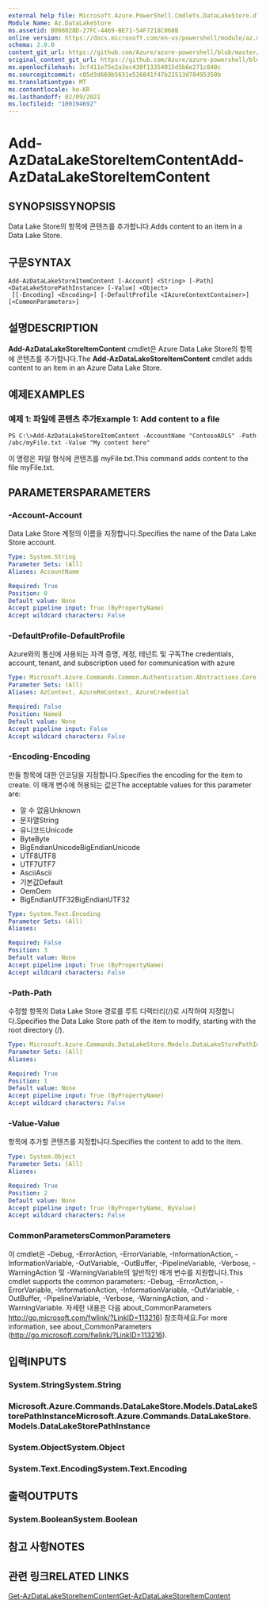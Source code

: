 ```yaml
---
external help file: Microsoft.Azure.PowerShell.Cmdlets.DataLakeStore.dll-Help.xml
Module Name: Az.DataLakeStore
ms.assetid: B008028D-27FC-4469-BE71-54F7218C068B
online version: https://docs.microsoft.com/en-us/powershell/module/az.datalakestore/add-azdatalakestoreitemcontent
schema: 2.0.0
content_git_url: https://github.com/Azure/azure-powershell/blob/master/src/DataLakeStore/DataLakeStore/help/Add-AzDataLakeStoreItemContent.md
original_content_git_url: https://github.com/Azure/azure-powershell/blob/master/src/DataLakeStore/DataLakeStore/help/Add-AzDataLakeStoreItemContent.md
ms.openlocfilehash: 3cf411e75e2a3ec430f13354015d5b6e271c840c
ms.sourcegitcommit: c05d3d669b5631e526841f47b22513d78495350b
ms.translationtype: MT
ms.contentlocale: ko-KR
ms.lasthandoff: 02/09/2021
ms.locfileid: "100194692"
---
```

# <span data-ttu-id="60ae7-101">Add-AzDataLakeStoreItemContent</span><span class="sxs-lookup"><span data-stu-id="60ae7-101">Add-AzDataLakeStoreItemContent</span></span>

## <span data-ttu-id="60ae7-102">SYNOPSIS</span><span class="sxs-lookup"><span data-stu-id="60ae7-102">SYNOPSIS</span></span>
<span data-ttu-id="60ae7-103">Data Lake Store의 항목에 콘텐츠를 추가합니다.</span><span class="sxs-lookup"><span data-stu-id="60ae7-103">Adds content to an item in a Data Lake Store.</span></span>

## <span data-ttu-id="60ae7-104">구문</span><span class="sxs-lookup"><span data-stu-id="60ae7-104">SYNTAX</span></span>

```
Add-AzDataLakeStoreItemContent [-Account] <String> [-Path] <DataLakeStorePathInstance> [-Value] <Object>
 [[-Encoding] <Encoding>] [-DefaultProfile <IAzureContextContainer>] [<CommonParameters>]
```

## <span data-ttu-id="60ae7-105">설명</span><span class="sxs-lookup"><span data-stu-id="60ae7-105">DESCRIPTION</span></span>
<span data-ttu-id="60ae7-106">**Add-AzDataLakeStoreItemContent** cmdlet은 Azure Data Lake Store의 항목에 콘텐츠를 추가합니다.</span><span class="sxs-lookup"><span data-stu-id="60ae7-106">The **Add-AzDataLakeStoreItemContent** cmdlet adds content to an item in an Azure Data Lake Store.</span></span>

## <span data-ttu-id="60ae7-107">예제</span><span class="sxs-lookup"><span data-stu-id="60ae7-107">EXAMPLES</span></span>

### <span data-ttu-id="60ae7-108">예제 1: 파일에 콘텐츠 추가</span><span class="sxs-lookup"><span data-stu-id="60ae7-108">Example 1: Add content to a file</span></span>
```
PS C:\>Add-AzDataLakeStoreItemContent -AccountName "ContosoADLS" -Path /abc/myFile.txt -Value "My content here"
```

<span data-ttu-id="60ae7-109">이 명령은 파일 형식에 콘텐츠를 myFile.txt.</span><span class="sxs-lookup"><span data-stu-id="60ae7-109">This command adds content to the file myFile.txt.</span></span>

## <span data-ttu-id="60ae7-110">PARAMETERS</span><span class="sxs-lookup"><span data-stu-id="60ae7-110">PARAMETERS</span></span>

### <span data-ttu-id="60ae7-111">-Account</span><span class="sxs-lookup"><span data-stu-id="60ae7-111">-Account</span></span>
<span data-ttu-id="60ae7-112">Data Lake Store 계정의 이름을 지정합니다.</span><span class="sxs-lookup"><span data-stu-id="60ae7-112">Specifies the name of the Data Lake Store account.</span></span>

```yaml
Type: System.String
Parameter Sets: (All)
Aliases: AccountName

Required: True
Position: 0
Default value: None
Accept pipeline input: True (ByPropertyName)
Accept wildcard characters: False
```

### <span data-ttu-id="60ae7-113">-DefaultProfile</span><span class="sxs-lookup"><span data-stu-id="60ae7-113">-DefaultProfile</span></span>
<span data-ttu-id="60ae7-114">Azure와의 통신에 사용되는 자격 증명, 계정, 테넌트 및 구독</span><span class="sxs-lookup"><span data-stu-id="60ae7-114">The credentials, account, tenant, and subscription used for communication with azure</span></span>

```yaml
Type: Microsoft.Azure.Commands.Common.Authentication.Abstractions.Core.IAzureContextContainer
Parameter Sets: (All)
Aliases: AzContext, AzureRmContext, AzureCredential

Required: False
Position: Named
Default value: None
Accept pipeline input: False
Accept wildcard characters: False
```

### <span data-ttu-id="60ae7-115">-Encoding</span><span class="sxs-lookup"><span data-stu-id="60ae7-115">-Encoding</span></span>
<span data-ttu-id="60ae7-116">만들 항목에 대한 인코딩을 지정합니다.</span><span class="sxs-lookup"><span data-stu-id="60ae7-116">Specifies the encoding for the item to create.</span></span>
<span data-ttu-id="60ae7-117">이 매개 변수에 허용되는 값은</span><span class="sxs-lookup"><span data-stu-id="60ae7-117">The acceptable values for this parameter are:</span></span>
- <span data-ttu-id="60ae7-118">알 수 없음</span><span class="sxs-lookup"><span data-stu-id="60ae7-118">Unknown</span></span>
- <span data-ttu-id="60ae7-119">문자열</span><span class="sxs-lookup"><span data-stu-id="60ae7-119">String</span></span>
- <span data-ttu-id="60ae7-120">유니코드</span><span class="sxs-lookup"><span data-stu-id="60ae7-120">Unicode</span></span>
- <span data-ttu-id="60ae7-121">Byte</span><span class="sxs-lookup"><span data-stu-id="60ae7-121">Byte</span></span>
- <span data-ttu-id="60ae7-122">BigEndianUnicode</span><span class="sxs-lookup"><span data-stu-id="60ae7-122">BigEndianUnicode</span></span>
- <span data-ttu-id="60ae7-123">UTF8</span><span class="sxs-lookup"><span data-stu-id="60ae7-123">UTF8</span></span>
- <span data-ttu-id="60ae7-124">UTF7</span><span class="sxs-lookup"><span data-stu-id="60ae7-124">UTF7</span></span>
- <span data-ttu-id="60ae7-125">Ascii</span><span class="sxs-lookup"><span data-stu-id="60ae7-125">Ascii</span></span>
- <span data-ttu-id="60ae7-126">기본값</span><span class="sxs-lookup"><span data-stu-id="60ae7-126">Default</span></span>
- <span data-ttu-id="60ae7-127">Oem</span><span class="sxs-lookup"><span data-stu-id="60ae7-127">Oem</span></span>
- <span data-ttu-id="60ae7-128">BigEndianUTF32</span><span class="sxs-lookup"><span data-stu-id="60ae7-128">BigEndianUTF32</span></span>

```yaml
Type: System.Text.Encoding
Parameter Sets: (All)
Aliases:

Required: False
Position: 3
Default value: None
Accept pipeline input: True (ByPropertyName)
Accept wildcard characters: False
```

### <span data-ttu-id="60ae7-129">-Path</span><span class="sxs-lookup"><span data-stu-id="60ae7-129">-Path</span></span>
<span data-ttu-id="60ae7-130">수정할 항목의 Data Lake Store 경로를 루트 디렉터리(/)로 시작하여 지정합니다.</span><span class="sxs-lookup"><span data-stu-id="60ae7-130">Specifies the Data Lake Store path of the item to modify, starting with the root directory (/).</span></span>

```yaml
Type: Microsoft.Azure.Commands.DataLakeStore.Models.DataLakeStorePathInstance
Parameter Sets: (All)
Aliases:

Required: True
Position: 1
Default value: None
Accept pipeline input: True (ByPropertyName)
Accept wildcard characters: False
```

### <span data-ttu-id="60ae7-131">-Value</span><span class="sxs-lookup"><span data-stu-id="60ae7-131">-Value</span></span>
<span data-ttu-id="60ae7-132">항목에 추가할 콘텐츠를 지정합니다.</span><span class="sxs-lookup"><span data-stu-id="60ae7-132">Specifies the content to add to the item.</span></span>

```yaml
Type: System.Object
Parameter Sets: (All)
Aliases:

Required: True
Position: 2
Default value: None
Accept pipeline input: True (ByPropertyName, ByValue)
Accept wildcard characters: False
```

### <span data-ttu-id="60ae7-133">CommonParameters</span><span class="sxs-lookup"><span data-stu-id="60ae7-133">CommonParameters</span></span>
<span data-ttu-id="60ae7-134">이 cmdlet은 -Debug, -ErrorAction, -ErrorVariable, -InformationAction, -InformationVariable, -OutVariable, -OutBuffer, -PipelineVariable, -Verbose, -WarningAction 및 -WarningVariable의 일반적인 매개 변수를 지원합니다.</span><span class="sxs-lookup"><span data-stu-id="60ae7-134">This cmdlet supports the common parameters: -Debug, -ErrorAction, -ErrorVariable, -InformationAction, -InformationVariable, -OutVariable, -OutBuffer, -PipelineVariable, -Verbose, -WarningAction, and -WarningVariable.</span></span> <span data-ttu-id="60ae7-135">자세한 내용은 다음 about_CommonParameters http://go.microsoft.com/fwlink/?LinkID=113216) 참조하세요.</span><span class="sxs-lookup"><span data-stu-id="60ae7-135">For more information, see about_CommonParameters (http://go.microsoft.com/fwlink/?LinkID=113216).</span></span>

## <span data-ttu-id="60ae7-136">입력</span><span class="sxs-lookup"><span data-stu-id="60ae7-136">INPUTS</span></span>

### <span data-ttu-id="60ae7-137">System.String</span><span class="sxs-lookup"><span data-stu-id="60ae7-137">System.String</span></span>

### <span data-ttu-id="60ae7-138">Microsoft.Azure.Commands.DataLakeStore.Models.DataLakeStorePathInstance</span><span class="sxs-lookup"><span data-stu-id="60ae7-138">Microsoft.Azure.Commands.DataLakeStore.Models.DataLakeStorePathInstance</span></span>

### <span data-ttu-id="60ae7-139">System.Object</span><span class="sxs-lookup"><span data-stu-id="60ae7-139">System.Object</span></span>

### <span data-ttu-id="60ae7-140">System.Text.Encoding</span><span class="sxs-lookup"><span data-stu-id="60ae7-140">System.Text.Encoding</span></span>

## <span data-ttu-id="60ae7-141">출력</span><span class="sxs-lookup"><span data-stu-id="60ae7-141">OUTPUTS</span></span>

### <span data-ttu-id="60ae7-142">System.Boolean</span><span class="sxs-lookup"><span data-stu-id="60ae7-142">System.Boolean</span></span>

## <span data-ttu-id="60ae7-143">참고 사항</span><span class="sxs-lookup"><span data-stu-id="60ae7-143">NOTES</span></span>

## <span data-ttu-id="60ae7-144">관련 링크</span><span class="sxs-lookup"><span data-stu-id="60ae7-144">RELATED LINKS</span></span>

[<span data-ttu-id="60ae7-145">Get-AzDataLakeStoreItemContent</span><span class="sxs-lookup"><span data-stu-id="60ae7-145">Get-AzDataLakeStoreItemContent</span></span>](./Get-AzDataLakeStoreItemContent.md)


